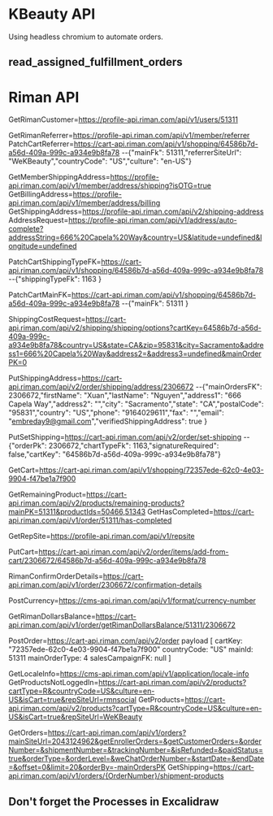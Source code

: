# KBeauty API

Using headless chromium to automate orders.

## read_assigned_fulfillment_orders

# Riman API


GetRimanCustomer=https://profile-api.riman.com/api/v1/users/51311




GetRimanReferrer=https://profile-api.riman.com/api/v1/member/referrer
PatchCartReferrer=https://cart-api.riman.com/api/v1/shopping/64586b7d-a56d-409a-999c-a934e9b8fa78
--{"mainFk": 51311,"referrerSiteUrl": "WeKBeauty","countryCode": "US","culture": "en-US"}

GetMemberShippingAddress=https://profile-api.riman.com/api/v1/member/address/shipping?isOTG=true
GetBillingAddress=https://profile-api.riman.com/api/v1/member/address/billing
GetShippingAddress=https://profile-api.riman.com/api/v2/shipping-address
AddressRequest=https://profile-api.riman.com/api/v1/address/auto-complete?addressString=666%20Capela%20Way&country=US&latitude=undefined&longitude=undefined

PatchCartShippingTypeFK=https://cart-api.riman.com/api/v1/shopping/64586b7d-a56d-409a-999c-a934e9b8fa78
--{"shippingTypeFk": 1163 }

PatchCartMainFK=https://cart-api.riman.com/api/v1/shopping/64586b7d-a56d-409a-999c-a934e9b8fa78
--{"mainFk": 51311 }

ShippingCostRequest=https://cart-api.riman.com/api/v2/shipping/shipping/options?cartKey=64586b7d-a56d-409a-999c-a934e9b8fa78&country=US&state=CA&zip=95831&city=Sacramento&address1=666%20Capela%20Way&address2=&address3=undefined&mainOrderPK=0

PutShippingAddress=https://cart-api.riman.com/api/v2/order/shipping/address/2306672
--{"mainOrdersFK": 2306672,"firstName": "Xuan","lastName": "Nguyen","address1": "666 Capela Way","address2": "","city": "Sacramento","state": "CA","postalCode": "95831","country": "US","phone": "9164029611","fax": "","email": "embreday9@gmail.com","verifiedShippingAddress": true }

PutSetShipping=https://cart-api.riman.com/api/v2/order/set-shipping
--{"orderPk": 2306672,"chartTypeFk": 1163,"signatureRequired": false,"cartKey": "64586b7d-a56d-409a-999c-a934e9b8fa78"}


GetCart=https://cart-api.riman.com/api/v1/shopping/72357ede-62c0-4e03-9904-f47be1a7f900

GetRemainingProduct=https://cart-api.riman.com/api/v2/products/remaining-products?mainPK=51311&productIds=50466,51343
GetHasCompleted=https://cart-api.riman.com/api/v1/order/51311/has-completed

GetRepSite=https://profile-api.riman.com/api/v1/repsite


PutCart=https://cart-api.riman.com/api/v2/order/items/add-from-cart/2306672/64586b7d-a56d-409a-999c-a934e9b8fa78


RimanConfirmOrderDetails=https://cart-api.riman.com/api/v1/order/2306672/confirmation-details

PostCurrency=https://cms-api.riman.com/api/v1/format/currency-number

GetRimanDollarsBalance=https://cart-api.riman.com/api/v1/order/getRimanDollarsBalance/51311/2306672






PostOrder=https://cart-api.riman.com/api/v2/order 
payload [
cartKey: "72357ede-62c0-4e03-9904-f47be1a7f900"
countryCode: "US"
mainId: 51311
mainOrderType: 4
salesCampaignFK: null
]

GetLocaleInfo=https://cms-api.riman.com/api/v1/application/locale-info
GetProductsNotLoggedIn=https://cart-api.riman.com/api/v2/products?cartType=R&countryCode=US&culture=en-US&isCart=true&repSiteUrl=rmnsocial
GetProducts=https://cart-api.riman.com/api/v2/products?cartType=R&countryCode=US&culture=en-US&isCart=true&repSiteUrl=WeKBeauty

GetOrders=https://cart-api.riman.com/api/v1/orders?mainSiteUrl=2043124962&getEnrollerOrders=&getCustomerOrders=&orderNumber=&shipmentNumber=&trackingNumber=&isRefunded=&paidStatus=true&orderType=&orderLevel=&weChatOrderNumber=&startDate=&endDate=&offset=0&limit=20&orderBy=-mainOrdersPK
GetShipping=https://cart-api.riman.com/api/v1/orders/{OrderNumber}/shipment-products

## Don't forget the Processes in Excalidraw


